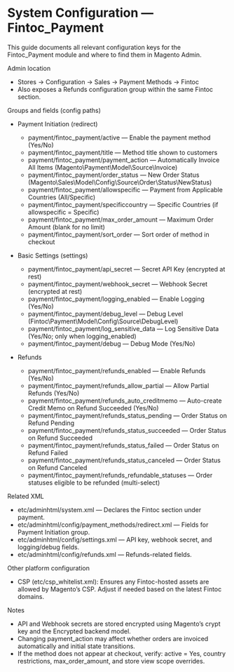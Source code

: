 # System Configuration — Fintoc_Payment

This guide documents all relevant configuration keys for the Fintoc_Payment module and where to find them in Magento Admin.

Admin location
- Stores → Configuration → Sales → Payment Methods → Fintoc
- Also exposes a Refunds configuration group within the same Fintoc section.

Groups and fields (config paths)
- Payment Initiation (redirect)
  - payment/fintoc_payment/active — Enable the payment method (Yes/No)
  - payment/fintoc_payment/title — Method title shown to customers
  - payment/fintoc_payment/payment_action — Automatically Invoice All Items (Magento\Payment\Model\Source\Invoice)
  - payment/fintoc_payment/order_status — New Order Status (Magento\Sales\Model\Config\Source\Order\Status\NewStatus)
  - payment/fintoc_payment/allowspecific — Payment from Applicable Countries (All/Specific)
  - payment/fintoc_payment/specificcountry — Specific Countries (if allowspecific = Specific)
  - payment/fintoc_payment/max_order_amount — Maximum Order Amount (blank for no limit)
  - payment/fintoc_payment/sort_order — Sort order of method in checkout

- Basic Settings (settings)
  - payment/fintoc_payment/api_secret — Secret API Key (encrypted at rest)
  - payment/fintoc_payment/webhook_secret — Webhook Secret (encrypted at rest)
  - payment/fintoc_payment/logging_enabled — Enable Logging (Yes/No)
  - payment/fintoc_payment/debug_level — Debug Level (Fintoc\Payment\Model\Config\Source\DebugLevel)
  - payment/fintoc_payment/log_sensitive_data — Log Sensitive Data (Yes/No; only when logging_enabled)
  - payment/fintoc_payment/debug — Debug Mode (Yes/No)

- Refunds
  - payment/fintoc_payment/refunds_enabled — Enable Refunds (Yes/No)
  - payment/fintoc_payment/refunds_allow_partial — Allow Partial Refunds (Yes/No)
  - payment/fintoc_payment/refunds_auto_creditmemo — Auto-create Credit Memo on Refund Succeeded (Yes/No)
  - payment/fintoc_payment/refunds_status_pending — Order Status on Refund Pending
  - payment/fintoc_payment/refunds_status_succeeded — Order Status on Refund Succeeded
  - payment/fintoc_payment/refunds_status_failed — Order Status on Refund Failed
  - payment/fintoc_payment/refunds_status_canceled — Order Status on Refund Canceled
  - payment/fintoc_payment/refunds_refundable_statuses — Order statuses eligible to be refunded (multi-select)

Related XML
- etc/adminhtml/system.xml — Declares the Fintoc section under payment.
- etc/adminhtml/config/payment_methods/redirect.xml — Fields for Payment Initiation group.
- etc/adminhtml/config/settings.xml — API key, webhook secret, and logging/debug fields.
- etc/adminhtml/config/refunds.xml — Refunds-related fields.

Other platform configuration
- CSP (etc/csp_whitelist.xml): Ensures any Fintoc-hosted assets are allowed by Magento’s CSP. Adjust if needed based on the latest Fintoc domains.

Notes
- API and Webhook secrets are stored encrypted using Magento’s crypt key and the Encrypted backend model.
- Changing payment_action may affect whether orders are invoiced automatically and initial state transitions.
- If the method does not appear at checkout, verify: active = Yes, country restrictions, max_order_amount, and store view scope overrides.
